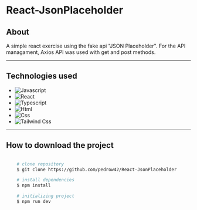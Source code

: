 # React-JsonPlaceholder

## About

A simple react exercise using the fake api "JSON Placeholder". For the API managament, Axios API was used with get and post methods.

---

## Technologies used

- ![Javascript](https://img.shields.io/badge/JavaScript-F7DF1E?style=for-the-badge&logo=javascript&logoColor=black)
- ![React](https://img.shields.io/badge/React-20232A?style=for-the-badge&logo=react&logoColor=61DAFB)
- ![Typescript](https://img.shields.io/badge/TypeScript-007ACC?style=for-the-badge&logo=typescript&logoColor=white)
- ![Html](https://img.shields.io/badge/HTML-239120?style=for-the-badge&logo=html5&logoColor=white)
- ![Css](https://img.shields.io/badge/CSS-239120?&style=for-the-badge&logo=css3&logoColor=white)
- ![Tailwind Css](https://img.shields.io/badge/Tailwind_CSS-38B2AC?style=for-the-badge&logo=tailwind-css&logoColor=white)

---

## How to download the project

```bash

    # clone repository
    $ git clone https://github.com/pedrow42/React-JsonPlaceholder

    # install dependencies
    $ npm install

    # initializing project
    $ npm run dev

```

